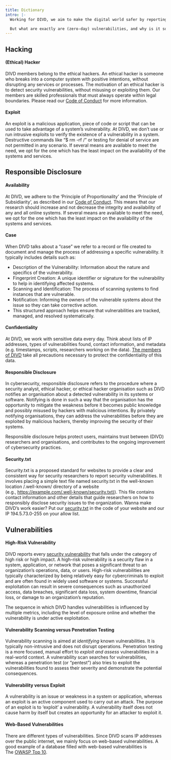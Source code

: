 ```yaml
---
title: Dictionary
intro: |-
  Working for DIVD, we aim to make the digital world safer by reporting vulnerabilities we find in digital systems to the people who can mitigate them.

  But what are exactly are (zero-day) vulnerabilities, and why is it so important to find them as soon as possible? Find these (and other) frequently used cyber security definitions on this page.
---
```

## Hacking

#### **(Ethical) Hacker**

DIVD members belong to the ethical hackers. An ethical hacker is someone who breaks into a computer system with positive intentions, without disrupting any services or processes. The motivation of an ethical  hacker is to detect security vulnerabilities, without misusing or exploiting them. Our members are skilled professionals that must always operate within legal boundaries. Please read our [Code of Conduct](https://www.divd.nl/what-we-do/code-of-conduct/) for more information.

#### **Exploit**

An exploit is a malicious application, piece of code or script that can be used to take advantage of a system’s vulnerability. At DIVD, we don’t use or run intrusive exploits to verify the existence of a vulnerability in a system. Destructive commands like “$ rm -rf /” or testing for denial of service are not permitted in any scenario. If several means are available to meet the need, we opt for the one which has the least impact on the availability of the systems and services.

## **Responsible Disclosure**

#### **Availability**

At DIVD, we adhere to the ‘Principle of Proportionality’ and the ‘Principle of Subsidiarity’, as described in our [Code of Conduct](https://www.divd.nl/what-we-do/code-of-conduct/). This means that our research should increase and not decrease the integrity and availability of any and all online systems. If several means are available to meet the need, we opt for the one which has the least impact on the availability of the systems and services.

#### **Case**

When DIVD talks about a “case” we refer to a record or file created to document and manage the process of addressing a specific vulnerability. It typically includes details such as:

- Description of the Vulnerability: Information about the nature and specifics of the vulnerability.
- Fingerprint Creation: A unique identifier or signature for the vulnerability to help in identifying affected systems.
- Scanning and Identification: The process of scanning systems to find instances that are vulnerable.
- Notification: Informing the owners of the vulnerable systems about the issue so they can take corrective action.
- This structured approach helps ensure that vulnerabilities are tracked, managed, and resolved systematically.

#### **Confidentiality**

At DIVD, we work with sensitive data every day. Think about lists of IP addresses, types of vulnerabilities found, contact information, and metadata (e.g. timestamps, scripts, researchers working on the data). [The members of DIVD](https://www.divd.nl/who-we-are/team/) take all precautions necessary to protect the confidentiality of this data.

#### **Responsible Disclosure**

In cybersecurity, responsible disclosure refers to the procedure where a security analyst, ethical hacker, or ethical hacker organisation such as DIVD notifies an organisation about a detected vulnerability in its systems or software. Notifying is done in such a way that the organisation has the opportunity to mitigate the weakness before it becomes public knowledge and possibly misused by hackers with malicious intentions. By privately notifying organisations, they can address the vulnerabilities before they are exploited by malicious hackers, thereby improving the security of their systems.

Responsible disclosure helps protect users, maintains trust between (DIVD) researchers and organisations, and contributes to the ongoing improvement of cybersecurity practices.

#### **Security.txt**

Security.txt is a proposed standard for websites to provide a clear and consistent way for security researchers to report security vulnerabilities. It involves placing a simple text file named security.txt in the well-known location /.well-known/ directory of a website (e.g., [https://example.com/.well-known/security.txt)](https://example.com/.well-known/security.txt)). This file contains contact information and other details that guide researchers on how to responsibly disclose security issues to the organization. Wanna make DIVD’s work easier? Put our [security.txt](https://securitytxt.org/) in the code of your website and our IP 194.5.73.0-255 on your allow list.

## 

## Vulnerabilities

#### **High-Risk Vulnerability**

DIVD reports every [security vulnerability](https://www.divd.nl/why-our-work-matters/) that falls under the category of high risk or high impact. A high-risk vulnerability is a security flaw in a system, application, or network that poses a significant threat to an organization’s operations, data, or users. High-risk vulnerabilities are typically characterized by being relatively easy for cybercriminals to exploit and are often found in widely used software or systems. Successful exploitation can result in severe consequences such as unauthorized access, data breaches, significant data loss, system downtime, financial loss, or damage to an organization’s reputation.

The sequence in which DIVD handles vulnerabilities is influenced by multiple metrics, including the level of exposure online and whether the vulnerability is under active exploitation.

#### **Vulnerability Scanning versus Penetration Testing**

Vulnerability scanning is aimed at *identifying* known vulnerabilities. It is typically non-intrusive and does not disrupt operations. Penetration testing is a more focused, manual effort to *exploit and assess* vulnerabilities in a real-world context. A vulnerability scan searches for vulnerabilities, whereas a penetration test (or “pentest”) also tries to exploit the vulnerabilities found to assess their severity and demonstrate the potential consequences.

#### **Vulnerability versus Exploit**

A vulnerability is an issue or weakness in a system or application, whereas an exploit is an active component used to carry out an attack. The purpose of an exploit is to ‘exploit’ a vulnerability. A vulnerability itself does not cause harm by itself but creates an opportunity for an attacker to exploit it.

#### **Web-Based Vulnerabilities**

There are different types of vulnerabilities. Since DIVD scans IP addresses over the public internet, we mainly focus on web-based vulnerabilities. A good example of a database filled with web-based vulnerabilities is The [OWASP Top 10](https://owasp.org/www-project-top-ten/).
